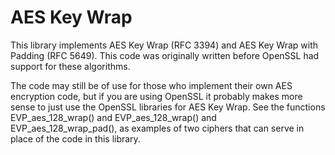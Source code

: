 # AES Key Wrap

This library implements AES Key Wrap (RFC 3394) and AES Key Wrap with Padding
(RFC 5649).  This code was originally written before OpenSSL had support
for these algorithms.

The code may still be of use for those who implement their own AES
encryption code, but if you are using OpenSSL it probably makes more
sense to just use the OpenSSL libraries for AES Key Wrap.  See the
functions EVP_aes_128_wrap() and EVP_aes_128_wrap() and
EVP_aes_128_wrap_pad(), as examples of two ciphers that can serve in
place of the code in this library.
